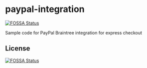 # paypal-integration
[![FOSSA Status](https://app.fossa.io/api/projects/git%2Bgithub.com%2Fshiham55%2Fpaypal-integration.svg?type=shield)](https://app.fossa.io/projects/git%2Bgithub.com%2Fshiham55%2Fpaypal-integration?ref=badge_shield)

Sample code for PayPal Braintree integration for express checkout


## License
[![FOSSA Status](https://app.fossa.io/api/projects/git%2Bgithub.com%2Fshiham55%2Fpaypal-integration.svg?type=large)](https://app.fossa.io/projects/git%2Bgithub.com%2Fshiham55%2Fpaypal-integration?ref=badge_large)